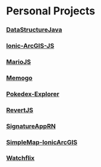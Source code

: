# Personal Projects

### [DataStructureJava](https://github.com/oliveiraadee/DataStructureJava)
### [Ionic-ArcGIS-JS](https://github.com/oliveiraadee/Ionic-ArcGIS-JS)
### [MarioJS](https://github.com/oliveiraadee/mariojs)
### [Memogo](https://github.com/oliveiraadee/memogo)
### [Pokedex-Explorer](https://github.com/oliveiraadee/Pokedex-Explorer)
### [RevertJS](https://github.com/oliveiraadee/RevertJs)
### [SignatureAppRN](https://github.com/oliveiraadee/SignatureAppRN)
### [SimpleMap-IonicArcGIS](https://github.com/oliveiraadee/SimpleMap-IonicArcGIS)
### [Watchflix](https://github.com/oliveiraadee/Watchflix)
